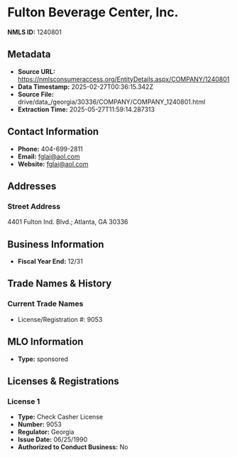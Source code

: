# Fulton Beverage Center, Inc.

**NMLS ID:** 1240801

## Metadata
- **Source URL:** https://nmlsconsumeraccess.org/EntityDetails.aspx/COMPANY/1240801
- **Data Timestamp:** 2025-02-27T00:36:15.342Z
- **Source File:** drive/data_/georgia/30336/COMPANY/COMPANY_1240801.html
- **Extraction Time:** 2025-05-27T11:59:14.287313

## Contact Information
- **Phone:** 404-699-2811
- **Email:** fglai@aol.com
- **Website:** fglai@aol.com

## Addresses
### Street Address
4401 Fulton Ind. Blvd.; Atlanta, GA 30336

## Business Information
- **Fiscal Year End:** 12/31

## Trade Names & History
### Current Trade Names
- License/Registration #: 9053

## MLO Information
- **Type:** sponsored

## Licenses & Registrations

### License 1
- **Type:** Check Casher License
- **Number:** 9053
- **Regulator:** Georgia
- **Issue Date:** 06/25/1990
- **Authorized to Conduct Business:** No
